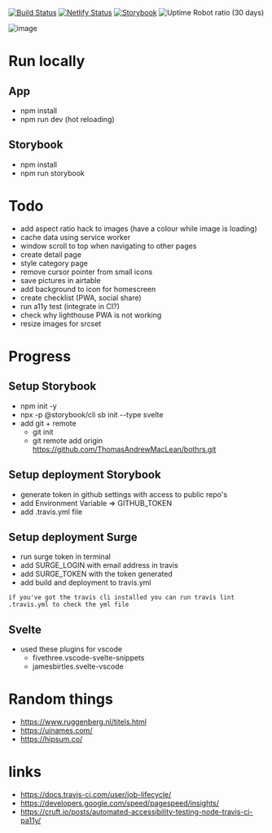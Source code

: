 [![Build Status](https://travis-ci.org/ThomasAndrewMacLean/patient-companion-app.svg?branch=master)](https://travis-ci.org/ThomasAndrewMacLean/patient-companion-app)
[![Netlify Status](https://api.netlify.com/api/v1/badges/56d2b618-02e3-4f98-9184-7bcbc08e8454/deploy-status)](https://app.netlify.com/sites/imgine/deploys)
[![Storybook](https://cdn.jsdelivr.net/gh/storybooks/brand@master/badge/badge-storybook.svg)](https://thomasandrewmaclean.github.io/patient-companion-app/)
![Uptime Robot ratio (30 days)](https://img.shields.io/uptimerobot/ratio/m783447295-f2c97dc03a3971cd8a210cf4.svg)


![image](https://user-images.githubusercontent.com/31767869/64984923-150eec80-d8c4-11e9-8b0e-87be04b11b8b.png)



# Run locally

## App

-   npm install
-   npm run dev (hot reloading)

## Storybook

-   npm install
-   npm run storybook

# Todo

- add aspect ratio hack to images (have a colour while image is loading)
- cache data using service worker
- window scroll to top when navigating to other pages
- create detail page
- style category page
- remove cursor pointer from small icons
- save pictures in airtable
- add background to icon for homescreen
- create checklist (PWA, social share)
- run a11y test (integrate in CI?)
- check why lighthouse PWA is not working
- resize images for srcset

# Progress

## Setup Storybook

-   npm init -y
-   npx -p @storybook/cli sb init --type svelte
-   add git + remote
    -   git init
    -   git remote add origin https://github.com/ThomasAndrewMacLean/bothrs.git

## Setup deployment Storybook

-   generate token in github settings with access to public repo's
-   add Environment Variable => GITHUB_TOKEN
-   add .travis.yml file

## Setup deployment Surge

-   run surge token in terminal
-   add SURGE_LOGIN with email address in travis
-   add SURGE_TOKEN with the token generated
-   add build and deployment to travis.yml

`if you've got the travis cli installed you can run travis lint .travis.yml to check the yml file`

## Svelte

-   used these plugins for vscode
    -   fivethree.vscode-svelte-snippets
    -   jamesbirtles.svelte-vscode

# Random things

-   https://www.ruggenberg.nl/titels.html
-   https://uinames.com/
-   https://hipsum.co/

# links

-   https://docs.travis-ci.com/user/job-lifecycle/
-   https://developers.google.com/speed/pagespeed/insights/
-   https://cruft.io/posts/automated-accessibility-testing-node-travis-ci-pa11y/
